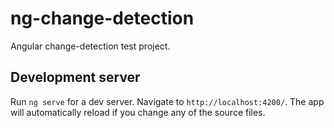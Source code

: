# ng-change-detection

Angular change-detection test project.

## Development server

Run `ng serve` for a dev server. Navigate to `http://localhost:4200/`. The app will automatically reload if you change any of the source files.
